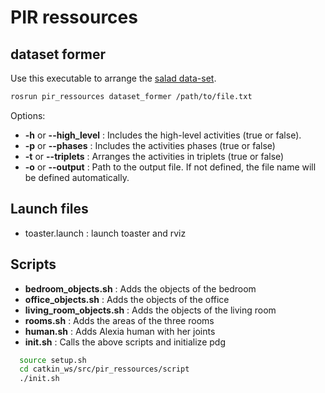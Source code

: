 # PIR ressources

## dataset former

Use this executable to arrange the [salad data-set](http://cvip.computing.dundee.ac.uk/datasets/foodpreparation/50salads/).

```sh
rosrun pir_ressources dataset_former /path/to/file.txt
```

Options:
  - **-h** or **--high_level** : Includes the high-level activities (true or false).
  - **-p** or **--phases** : Includes the activities phases (true or false)
  - **-t** or **--triplets** : Arranges the activities in triplets (true or false)
  - **-o** or **--output** : Path to the output file. If not defined, the file name will be defined automatically.


## Launch files

 -  toaster.launch : launch toaster and rviz

## Scripts

 -  **bedroom_objects.sh** : Adds the objects of the bedroom
 -  **office_objects.sh** : Adds the objects of the office
 -  **living_room_objects.sh** : Adds the objects of the living room
 -  **rooms.sh** : Adds the areas of the three rooms
 -  **human.sh** : Adds Alexia human with her joints
 -  **init.sh** : Calls the above scripts and initialize pdg

```sh
  source setup.sh
  cd catkin_ws/src/pir_ressources/script
  ./init.sh
```
